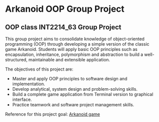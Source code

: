 # Arkanoid OOP Group Project
## OOP class INT2214_63 Group Project

This group project aims to consolidate knowledge of object-oriented programming (OOP) through developing a simple version of the classic game Arkanoid. Students will apply basic OOP principles such as encapsulation, inheritance, polymorphism and abstraction to build a well-structured, maintainable and extensible application.

The objectives of this project are:
* Master and apply OOP principles to software design and implementation.
* Develop analytical, system design and problem-solving skills.
* Build a complete game application from Terminal version to graphical interface.
* Practice teamwork and software project management skills.

Reference for this project goal:
[Arkanoid game](https://www.youtube.com/shorts/CkincBpA3ro)
